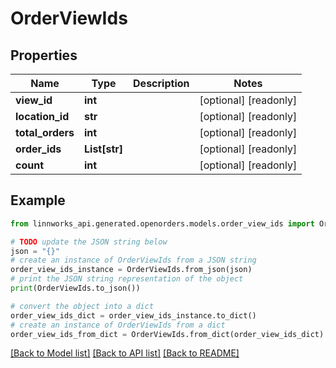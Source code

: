 # OrderViewIds


## Properties

Name | Type | Description | Notes
------------ | ------------- | ------------- | -------------
**view_id** | **int** |  | [optional] [readonly] 
**location_id** | **str** |  | [optional] [readonly] 
**total_orders** | **int** |  | [optional] [readonly] 
**order_ids** | **List[str]** |  | [optional] [readonly] 
**count** | **int** |  | [optional] [readonly] 

## Example

```python
from linnworks_api.generated.openorders.models.order_view_ids import OrderViewIds

# TODO update the JSON string below
json = "{}"
# create an instance of OrderViewIds from a JSON string
order_view_ids_instance = OrderViewIds.from_json(json)
# print the JSON string representation of the object
print(OrderViewIds.to_json())

# convert the object into a dict
order_view_ids_dict = order_view_ids_instance.to_dict()
# create an instance of OrderViewIds from a dict
order_view_ids_from_dict = OrderViewIds.from_dict(order_view_ids_dict)
```
[[Back to Model list]](../README.md#documentation-for-models) [[Back to API list]](../README.md#documentation-for-api-endpoints) [[Back to README]](../README.md)


